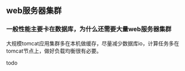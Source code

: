## web服务器集群
### 一般性能主要卡在数据库，为什么还需要大量web服务器集群
大规模tomcat应用集群多在本机做缓存，尽量减少数据库io，计算任务多在tomcat节点上，做好负载均衡很有必要。

todo
